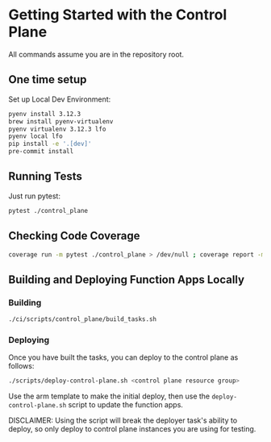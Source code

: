 # Getting Started with the Control Plane

All commands assume you are in the repository root.

## One time setup

Set up Local Dev Environment:
```bash
pyenv install 3.12.3
brew install pyenv-virtualenv
pyenv virtualenv 3.12.3 lfo
pyenv local lfo
pip install -e '.[dev]'
pre-commit install
```


## Running Tests

Just run pytest:

```bash
pytest ./control_plane
```

## Checking Code Coverage

```bash
coverage run -m pytest ./control_plane > /dev/null ; coverage report -m
```

## Building and Deploying Function Apps Locally

### Building
```bash
./ci/scripts/control_plane/build_tasks.sh
```

### Deploying
Once you have built the tasks, you can deploy to the control plane as follows:

```bash
./scripts/deploy-control-plane.sh <control plane resource group>
```

Use the arm template to make the initial deploy, then use the `deploy-control-plane.sh` script to update the function apps.

DISCLAIMER: Using the script will break the deployer task's ability to deploy, so only deploy to control plane instances you are using for testing.
